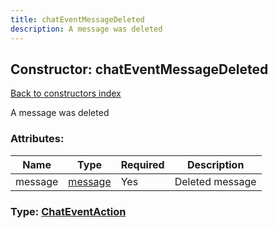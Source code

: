 ```yaml
---
title: chatEventMessageDeleted
description: A message was deleted
---
```

## Constructor: chatEventMessageDeleted  
[Back to constructors index](index.md)



A message was deleted

### Attributes:

| Name     |    Type       | Required | Description |
|----------|---------------|----------|-------------|
|message|[message](../constructors/message.md) | Yes|Deleted message|



### Type: [ChatEventAction](../types/ChatEventAction.md)


